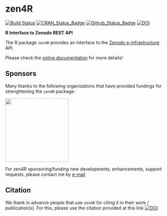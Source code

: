 # zen4R

[![Build Status](https://github.com/eblondel/zen4R/actions/workflows/r-cmd-check.yml/badge.svg?branch=master)](https://github.com/eblondel/zen4R/actions/workflows/r-cmd-check.yml)
[![CRAN_Status_Badge](http://www.r-pkg.org/badges/version/zen4R)](https://cran.r-project.org/package=zen4R)
[![Github_Status_Badge](https://img.shields.io/badge/Github-0.4--3-blue.svg)](https://github.com/eblondel/zen4R)
[![DOI](https://zenodo.org/badge/DOI/10.5281/zenodo.2547036.svg)](https://doi.org/10.5281/zenodo.2547036)

**R Interface to Zenodo REST API**

The R package ``zen4R`` provides an interface to the [Zenodo e-infrastructure](https://zenodo.org) API.

Please check the [online documentation](https://github.com/eblondel/zen4R/wiki) for more details!

## Sponsors

Many thanks to the following organizations that have provided fundings for strenghtening the ``zen4R`` package:

<a href="https://en.ird.fr/"><img src="http://www.umr-marbec.fr/images/logo-ird-en.png" height=200 width=200/></a>

For zen4R sponsoring/funding new developments, enhancements, support requests, please contact me by [e-mail](mailto:emmanuel.blondel1@gmail.com)

## Citation

We thank in advance people that use ``zen4R`` for citing it in their work / publication(s). For this, please use the citation provided at this link [![DOI](https://zenodo.org/badge/DOI//10.5281/zenodo.2547036.svg)](https://doi.org//10.5281/zenodo.2547036)

